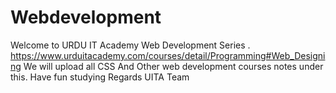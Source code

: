 # Webdevelopment
Welcome to URDU IT Academy Web Development Series . 
https://www.urduitacademy.com/courses/detail/Programming#Web_Designing
We will upload all CSS And Other web development courses notes under this. 
Have fun studying 
Regards 
UITA Team 
